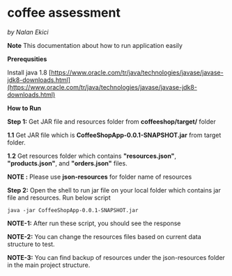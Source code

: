 # coffee assessment

*by Nalan Ekici*

**Note** This documentation about how to run application easily

**Prerequsities**

Install java 1.8 [https://www.oracle.com/tr/java/technologies/javase/javase-jdk8-downloads.html](https://www.oracle.com/tr/java/technologies/javase/javase-jdk8-downloads.html)

**How to Run**

**Step 1:** Get JAR file and resources folder from **coffeeshop/target/** folder

**1.1** Get JAR file which is **CoffeeShopApp-0.0.1-SNAPSHOT.jar** from target folder.

**1.2** Get resources folder which contains **"resources.json"**, **"products.json"**, and **"orders.json"** files.

**NOTE :** Please use **json-resources** for folder name of resources

**Step 2:** Open the shell to run jar file on your local folder which contains jar file and resources. Run below script

	java -jar CoffeeShopApp-0.0.1-SNAPSHOT.jar
	
**NOTE-1:** After run these script, you should see the response

**NOTE-2:** You can change the resources files based on current data structure to test.

**NOTE-3:** You can find backup of resources under the json-resources folder in the main project structure.
